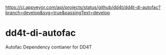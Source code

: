 
https://ci.appveyor.com/api/projects/status/github/dd4t/dd4t-di-autofac?branch=develop&svg=true&passingText=develop

# dd4t-di-autofac
Autofac Dependency contianer for DD4T
